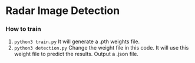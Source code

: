 # Radar Image Detection
### How to train
1. `python3 train.py`
It will generate a .pth weights file.
2. `python3 detection.py`
Change the weight file in this code. It will use this weight file to predict the results. Output a .json file.